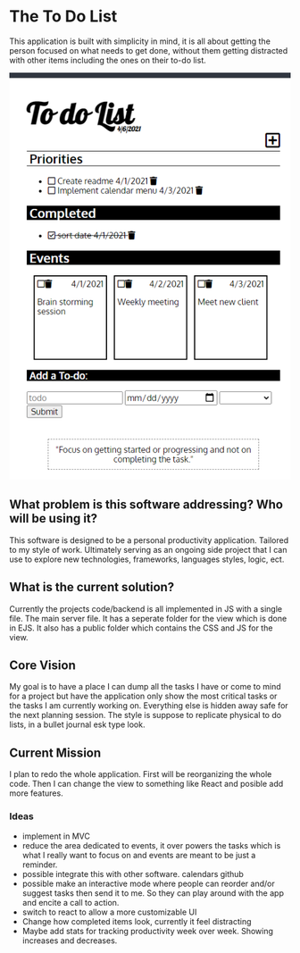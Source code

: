 # The To Do List
This application is built with simplicity in mind, it is all about getting the person focused on what needs to get done, without them getting distracted with other items including the ones on their to-do list.

![alt tag](https://github.com/diannedejesus/100devs_todo/blob/main/todoapp.PNG)

 ## What problem is this software addressing? Who will be using it? 
This software is designed to be a personal productivity application. Tailored to my style of work. Ultimately serving as an ongoing side project that I can use to explore new technologies, frameworks, languages styles, logic, ect.

## What is the current solution?
Currently the projects code/backend is all implemented in JS with a single file. The main server file. It has a seperate folder for the view which is done in EJS. It also has a public folder which contains the CSS and JS for the view.

## Core Vision
My goal is to have a place I can dump all the tasks I have or come to mind for a project but have the application only show the most critical tasks or the tasks I am currently working on. Everything else is hidden away safe for the next planning session. 
The style is suppose to replicate physical to do lists, in a bullet journal esk type look.

## Current Mission
I plan to redo the whole application. First will be reorganizing the whole code. Then I can change the view to something like React and posible add more features.

### Ideas
- implement in MVC 
- reduce the area dedicated to events, it over powers the tasks which is what I really want to focus on and events are meant to be just a reminder.
- possible integrate this with other software. calendars github
- possible make an interactive mode where <!---recruiters---> people can reorder and/or suggest tasks then send it to me. So they can play around with the app and encite a call to action.
- switch to react to allow a more customizable UI
- Change how completed items look, currently it feel distracting
- Maybe add stats for tracking productivity week over week. Showing increases and decreases.




